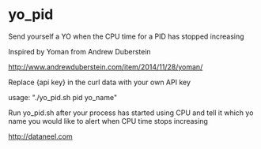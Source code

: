 yo_pid
======
Send yourself a YO when the CPU time for a PID has stopped increasing

Inspired by Yoman from Andrew Duberstein

http://www.andrewduberstein.com/item/2014/11/28/yoman/

Replace {api key} in the curl data with your own API key

usage: "./yo_pid.sh pid yo_name"

Run yo_pid.sh after your process has started using CPU and tell it which yo name you would like to alert when CPU time stops increasing

http://dataneel.com
